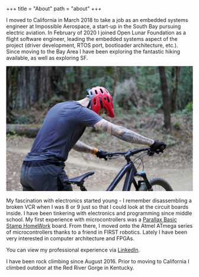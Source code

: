 +++
title = "About"
path = "about"
+++

I moved to California in March 2018 to take a job as an embedded systems engineer at Impossible Aerospace, a start-up in the South Bay pursuing electric aviation. In February of 2020 I joined Open Lunar Foundation as a flight software engineer, leading the embedded systems aspect of the project (driver development, RTOS port, bootloader architecture, etc.). Since moving to the Bay Area I have been exploring the fantastic hiking available, as well as exploring SF.

![Logan pushing mountain bike](logan-bike.jpg)

My fascination with electronics started young - I remember disassembling a broken VCR when I was 8 or 9 just so that I could look at the circuit boards inside. I have been tinkering with electronics and programming since middle school. My first experience with microcontrollers was a [Parallax Basic Stamp HomeWork](https://www.parallax.com/product/555-28188) board. From there, I moved onto the Atmel ATmega series of microcontrollers thanks to a friend in FIRST robotics. Lately I have been very interested in computer architecture and FPGAs.

You can view my professional experience via [LinkedIn](https://www.linkedin.com/in/logangsmith/).

I have been rock climbing since August 2016. Prior to moving to California I climbed outdoor at the Red River Gorge in Kentucky.
